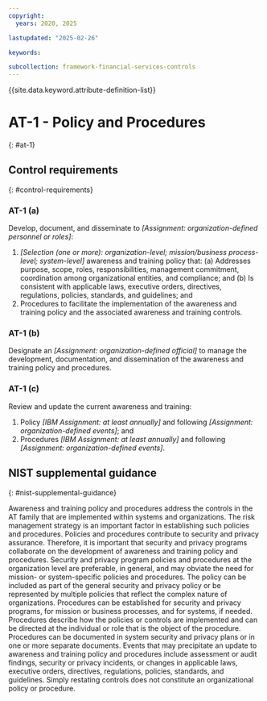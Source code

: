 ```yaml
---
copyright:
  years: 2020, 2025

lastupdated: "2025-02-26"

keywords:

subcollection: framework-financial-services-controls
---
```


{{site.data.keyword.attribute-definition-list}}

# AT-1 - Policy and Procedures
{: #at-1}

## Control requirements
{: #control-requirements}



### AT-1 (a)


Develop, document, and disseminate to _[Assignment: organization-defined personnel or roles]_:
1. _[Selection (one or more): organization-level; mission/business process-level; system-level]_ awareness and training policy that:
(a) Addresses purpose, scope, roles, responsibilities, management commitment, coordination among organizational entities, and compliance; and
(b) Is consistent with applicable laws, executive orders, directives, regulations, policies, standards, and guidelines; and
2. Procedures to facilitate the implementation of the awareness and training policy and the associated awareness and training controls.


### AT-1 (b)


Designate an _[Assignment: organization-defined official]_ to manage the development, documentation, and dissemination of the awareness and training policy and procedures.


### AT-1 (c)


Review and update the current awareness and training:
1. Policy _[IBM Assignment: at least annually]_ and following _[Assignment: organization-defined events]_; and
2. Procedures _[IBM Assignment: at least annually]_ and following _[Assignment: organization-defined events]_.












## NIST supplemental guidance
{: #nist-supplemental-guidance}

Awareness and training policy and procedures address the controls in the AT family that are implemented within systems and organizations. The risk management strategy is an important factor in establishing such policies and procedures. Policies and procedures contribute to security and privacy assurance. Therefore, it is important that security and privacy programs collaborate on the development of awareness and training policy and procedures. Security and privacy program policies and procedures at the organization level are preferable, in general, and may obviate the need for mission- or system-specific policies and procedures. The policy can be included as part of the general security and privacy policy or be represented by multiple policies that reflect the complex nature of organizations. Procedures can be established for security and privacy programs, for mission or business processes, and for systems, if needed. Procedures describe how the policies or controls are implemented and can be directed at the individual or role that is the object of the procedure. Procedures can be documented in system security and privacy plans or in one or more separate documents. Events that may precipitate an update to awareness and training policy and procedures include assessment or audit findings, security or privacy incidents, or changes in applicable laws, executive orders, directives, regulations, policies, standards, and guidelines. Simply restating controls does not constitute an organizational policy or procedure.
